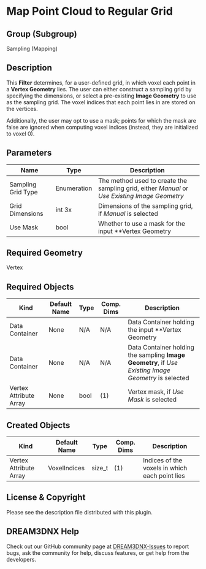 Map Point Cloud to Regular Grid
=============

## Group (Subgroup) 

Sampling (Mapping)

## Description 

This **Filter** determines, for a user-defined grid, in which voxel each point in a **Vertex Geometry** lies.  The user can either construct a sampling grid by specifying the dimensions, or select a pre-existing **Image Geometry** to use as the sampling grid.  The voxel indices that each point lies in are stored on the vertices.  

Additionally, the user may opt to use a mask; points for which the mask are false are ignored when computing voxel indices (instead, they are initialized to voxel 0).

## Parameters 

| Name | Type | Description |
|------|------|-------------|
| Sampling Grid Type | Enumeration | The method used to create the sampling grid, either *Manual* or *Use Existing Image Geometry* |
| Grid Dimensions | int 3x | Dimensions of the sampling grid, if *Manual* is selected |
| Use Mask | bool | Whether to use a mask for the input **Vertex Geometry |

## Required Geometry 

Vertex

## Required Objects 

| Kind                      | Default Name | Type     | Comp. Dims | Description                                 |
|---------------------------|--------------|----------|------------|---------------------------------------------|
| Data Container | None | N/A | N/A | Data Container holding the input **Vertex Geometry |
| Data Container | None | N/A | N/A | Data Container holding the sampling **Image Geometry**, if *Use Existing Image Geometry* is selected |
| Vertex Attribute Array | None | bool | (1) | Vertex mask, if *Use Mask* is selected |

## Created Objects 

| Kind                      | Default Name | Type     | Comp. Dims | Description                                 |
|---------------------------|--------------|----------|------------|---------------------------------------------|
| Vertex Attribute Array | VoxelIndices | size_t | (1) | Indices of the voxels in which each point lies |

## License & Copyright 

Please see the description file distributed with this plugin.

## DREAM3DNX Help

Check out our GitHub community page at [DREAM3DNX-Issues](https://github.com/BlueQuartzSoftware/DREAM3DNX-Issues) to report bugs, ask the community for help, discuss features, or get help from the developers.


